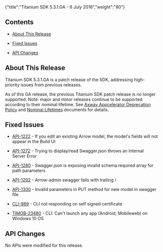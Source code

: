 {"title":"Titanium SDK 5.3.1.GA - 6 July 2016","weight":"80"} 

## Contents

*   [About This Release](#AboutThisRelease)
    
*   [Fixed Issues](#FixedIssues)
    
*   [API Changes](#APIChanges)
    

## About This Release

Titanium SDK 5.3.1.GA is a patch release of the SDK, addressing high-priority issues from previous releases.

As of this GA release, the previous Titanium SDK patch release is no longer supported. Note: major and minor releases continue to be supported according to their nominal lifetime. See [Axway Appcelerator Deprecation Policy](/docs/appc/AMPLIFY_Appcelerator_Services_Overview/Axway_Appcelerator_Deprecation_Policy/) and [Nominal Lifetimes](/docs/appc/AMPLIFY_Appcelerator_Services_Overview/Axway_Appcelerator_Product_Lifecycle/#NominalLifetimes) documents for details.

## Fixed Issues

*   [API-1222](https://jira.appcelerator.org/browse/API-1222) - If you edit an existing Arrow model, the model's fields will not appear in the Build UI
    
*   [API-1272](https://jira.appcelerator.org/browse/API-1272) - Trying to display/read Swagger.json throws an Internal Server Error
    
*   [API-1280](https://jira.appcelerator.org/browse/API-1280) - Swagger.json is exposing invalid schema.required array for path parameters
    
*   [API-1292](https://jira.appcelerator.org/browse/API-1292) - Arrow-admin swagger fails with trailing /
    
*   [API-1300](https://jira.appcelerator.org/browse/API-1300) - Invalid parameters in PUT method for new model in swagger file
    
*   [CLI-989](https://jira.appcelerator.org/browse/CLI-989) - CLI not responding on self signed certificate
    
*   [TIMOB-23480](https://jira.appcelerator.org/browse/TIMOB-23480) - CLI: Can't launch any app (Android, Mobileweb) on Windows 10 OS
    

## API Changes

No APIs were modified for this release.